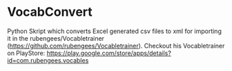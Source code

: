 # VocabConvert
Python Skript which converts Excel generated csv files to xml for importing it in the rubengees/Vocabletrainer (https://github.com/rubengees/Vocabletrainer).
Checkout his Vocabletrainer on PlayStore: https://play.google.com/store/apps/details?id=com.rubengees.vocables


